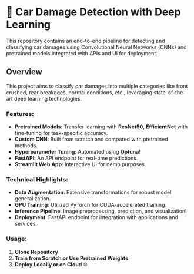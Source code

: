 # 🚗 Car Damage Detection with Deep Learning
This repository contains an end-to-end pipeline for detecting and classifying car damages using Convolutional Neural Networks (CNNs) and pretrained models integrated with APIs and UI for deployment.
## Overview
This project aims to classify car damages into multiple categories like front crushed, rear breakages, normal conditions, etc., leveraging state-of-the-art deep learning technologies.
### Features:
- **Pretrained Models**: Transfer learning with **ResNet50**, **EfficientNet** with fine-tuning for task-specific accuracy.
- **Custom CNN**: Built from scratch and compared with pretrained methods.
- **Hyperparameter Tuning**: Automated using **Optuna**!
- **FastAPI**: An API endpoint for real-time predictions.
- **Streamlit Web App**: Interactive UI for demo purposes.

### Technical Highlights:
- **Data Augmentation**: Extensive transformations for robust model generalization.
- **GPU Training**: Utilized PyTorch for CUDA-accelerated training.
- **Inference Pipeline**: Image preprocessing, prediction, and visualization!
- **Deployment**: FastAPI endpoint for integration with applications and services.

### Usage:
1. **Clone Repository**
2. **Train from Scratch or Use Pretrained Weights**
3. **Deploy Locally or on Cloud** 🌐
